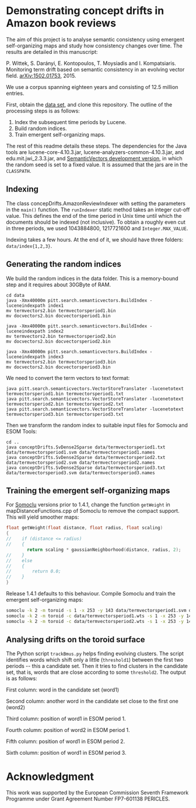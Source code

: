 Demonstrating concept drifts in Amazon book reviews
===================================================

The aim of this project is to analyse semantic consistency using emergent self-organizing maps and study how consistency changes over time. The results are detailed in this manuscript:

P. Wittek, S. Darányi, E. Kontopoulos, T. Moysiadis and I. Kompatsiaris. Monitoring term drift based on semantic consistency in an evolving vector field. [arXiv:1502.01753](http://arxiv.org/abs/1502.01753), 2015.

We use a corpus spanning eighteen years and consisting of 12.5 million entries. 

First, obtain the [data set](http://snap.stanford.edu/data/amazon/amazon_readme.txt), and clone this repository. The outline of the processing steps is as follows:

1. Index the subsequent time periods by Lucene.
2. Build random indices.
3. Train emergent self-organizing maps.

The rest of this readme details these steps. The dependencies for the Java tools are lucene-core-4.10.3.jar, lucene-analyzers-common-4.10.3.jar, and edu.mit.jwi_2.3.3.jar, and [SemanticVectors development version](https://code.google.com/p/semanticvectors/source/checkout), in which the random seed is set to a fixed value. It is assumed that the jars are in the ``CLASSPATH``.

Indexing
--------
The class concepDrifts.AmazonReviewIndexer with setting the parameters in the ``main()`` function. The ``runIndexer`` static method takes an integer cut-off value. This defines the end of the time period in Unix time until which the documents should be indexed (not inclusive). To obtain a roughly even cut in three periods, we used 1043884800, 1217721600 and ``Integer.MAX_VALUE``.

Indexing takes a few hours. At the end of it, we should have three folders: ``data/index{1,2,3}``.

Generating the random indices
---------------------------------------
We build the random indices in the data folder. This is a memory-bound step and it requires about 30GByte of RAM.

    cd data
    java -Xmx40000m pitt.search.semanticvectors.BuildIndex -luceneindexpath index1
    mv termvectors2.bin termvectorsperiod1.bin
    mv docvectors2.bin docvectorsperiod1.bin

    java -Xmx40000m pitt.search.semanticvectors.BuildIndex -luceneindexpath index2
    mv termvectors2.bin termvectorsperiod2.bin
    mv docvectors2.bin docvectorsperiod2.bin

    java -Xmx40000m pitt.search.semanticvectors.BuildIndex -luceneindexpath index3
    mv termvectors2.bin termvectorsperiod3.bin
    mv docvectors2.bin docvectorsperiod3.bin

We need to convert the term vectors to text format:

    java pitt.search.semanticvectors.VectorStoreTranslater -lucenetotext termvectorsperiod1.bin termvectorsperiod1.txt
    java pitt.search.semanticvectors.VectorStoreTranslater -lucenetotext termvectorsperiod2.bin termvectorsperiod2.txt
    java pitt.search.semanticvectors.VectorStoreTranslater -lucenetotext termvectorsperiod3.bin termvectorsperiod3.txt
    
Then we transform the random index to suitable input files for Somoclu and ESOM Tools:

    cd ..
    java conceptDrifts.SvDense2Sparse data/termvectorsperiod1.txt data/termvectorsperiod1.svm data/termvectorsperiod1.names
    java conceptDrifts.SvDense2Sparse data/termvectorsperiod2.txt data/termvectorsperiod2.svm data/termvectorsperiod2.names
    java conceptDrifts.SvDense2Sparse data/termvectorsperiod3.txt data/termvectorsperiod3.svm data/termvectorsperiod3.names

Training the emergent self-organizing maps
------------------------------------------
For [Somoclu](https://peterwittek.github.io/somoclu/) versions prior to 1.4.1, change the function ``getWeight`` in mapDistanceFunctions.cpp of Somoclu to remove the compact support. This will yield smoother maps:

```cpp
float getWeight(float distance, float radius, float scaling)
{
//    if (distance <= radius)
//    {
        return scaling * gaussianNeighborhood(distance, radius, 2);
//    }
//    else
//    {
//        return 0.0;
//    }
}
```

Release 1.4.1 defaults to this behaviour. Compile Somoclu and train the emergent self-organizing maps:

```bash
somoclu -k 2 -m toroid -s 1 -x 253 -y 143 data/termvectorsperiod1.svm data/termvectorsperiod1
somoclu -k 2 -m toroid -c data/termvectorsperiod1.wts -s 1 -x 253 -y 143 data/termvectorsperiod2.svm data/termvectorsperiod2
somoclu -k 2 -m toroid -c data/termvectorsperiod2.wts -s 1 -x 253 -y 143 data/termvectorsperiod3.svm data/termvectorsperiod3
```

Analysing drifts on the toroid surface
--------------------------------------
The Python script ``trackBmus.py`` helps finding evolving clusters. The script identifies words which shift only a little (``threshold1``) between the first two periods -- this a candidate set. Then it tries to find
clusters in the candidate set, that is, words that are close according to some ``threshold2``. The output is as follows:

First column: word in the candidate set (word1)

Second column: another word in the candidate set close to the first one
(word2)

Third column: position of word1 in ESOM period 1.

Fourth column: position of word2 in ESOM period 1.

Fifth column: position of word1 in ESOM period 2.

Sixth column: position of word1 in ESOM period 3.


Acknowledgment
===
This work was supported by the European Commission Seventh Framework Programme under Grant Agreement Number FP7-601138 PERICLES.
